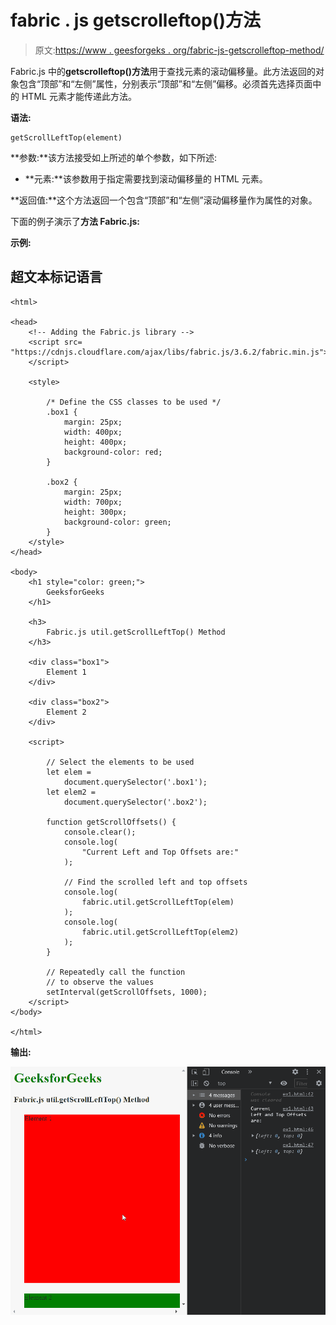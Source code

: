 # fabric . js getscrolleftop()方法

> 原文:[https://www . geesforgeks . org/fabric-js-getscrolleftop-method/](https://www.geeksforgeeks.org/fabric-js-getscrolllefttop-method/)

Fabric.js 中的**getscrolleftop()方法**用于查找元素的滚动偏移量。此方法返回的对象包含“顶部”和“左侧”属性，分别表示“顶部”和“左侧”偏移。必须首先选择页面中的 HTML 元素才能传递此方法。

**语法:**

```
getScrollLeftTop(element)
```

**参数:**该方法接受如上所述的单个参数，如下所述:

*   **元素:**该参数用于指定需要找到滚动偏移量的 HTML 元素。

**返回值:**这个方法返回一个包含“顶部”和“左侧”滚动偏移量作为属性的对象。

下面的例子演示了**方法 Fabric.js:**

**示例:**

## 超文本标记语言

```
<html>

<head>
    <!-- Adding the Fabric.js library -->
    <script src=
"https://cdnjs.cloudflare.com/ajax/libs/fabric.js/3.6.2/fabric.min.js">
    </script>

    <style>

        /* Define the CSS classes to be used */
        .box1 {
            margin: 25px;
            width: 400px;
            height: 400px;
            background-color: red;
        }

        .box2 {
            margin: 25px;
            width: 700px;
            height: 300px;
            background-color: green;
        }
    </style>
</head>

<body>
    <h1 style="color: green;">
        GeeksforGeeks
    </h1>

    <h3>
        Fabric.js util.getScrollLeftTop() Method
    </h3>

    <div class="box1">
        Element 1
    </div>

    <div class="box2">
        Element 2
    </div>

    <script>

        // Select the elements to be used
        let elem =
            document.querySelector('.box1');
        let elem2 =
            document.querySelector('.box2');

        function getScrollOffsets() {
            console.clear();
            console.log(
                "Current Left and Top Offsets are:"
            );

            // Find the scrolled left and top offsets
            console.log(
                fabric.util.getScrollLeftTop(elem)
            );
            console.log(
                fabric.util.getScrollLeftTop(elem2)
            );
        }

        // Repeatedly call the function
        // to observe the values
        setInterval(getScrollOffsets, 1000);
    </script>
</body>

</html>
```

**输出:**

![](img/e1ed7cbf7062f93c167140da07e326ab.png)